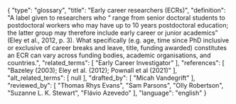 {
    "type": "glossary",
    "title": "Early career researchers (ECRs)",
    "definition": "A label given to researchers who “ range from senior doctoral students to postdoctoral workers who may have up to 10 years postdoctoral education; the latter group may therefore include early career or junior academics” (Eley et al., 2012, p. 3). What specifically (e.g. age, time since PhD inclusive or exclusive of career breaks and leave, title, funding awarded) constitutes an ECR can vary across funding bodies, academic organisations, and countries.",
    "related_terms": [
        "Early Career Investigator"
    ],
    "references": [
        "Bazeley (2003); Eley et al. (2012); Pownall et al (2021)"
    ],
    "alt_related_terms": [
        null
    ],
    "drafted_by": [
        "Micah Vandegrift"
    ],
    "reviewed_by": [
        "Thomas Rhys Evans",
        "Sam Parsons",
        "Olly Robertson",
        "Suzanne L. K. Stewart",
        "Flávio Azevedo"
    ],
    "language": "english"
}